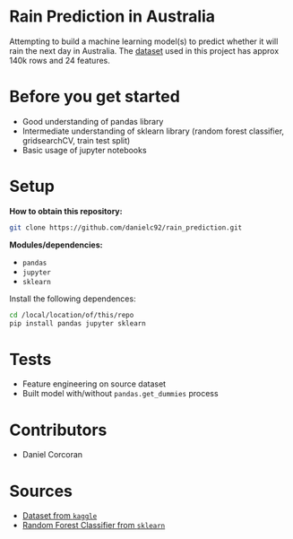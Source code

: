 # Rain Prediction in Australia
Attempting to build a machine learning model(s) to predict whether it will rain the next day in Australia. The [dataset](https://www.kaggle.com/jsphyg/weather-dataset-rattle-package) used in this project has approx 140k rows and 24 features. 

# Before you get started
- Good understanding of pandas library
- Intermediate understanding of sklearn library (random forest classifier, gridsearchCV, train test split)
- Basic usage of jupyter notebooks

# Setup
**How to obtain this repository:**
```sh
git clone https://github.com/danielc92/rain_prediction.git
```
**Modules/dependencies:**
- `pandas`
- `jupyter`
- `sklearn`

Install the following dependences:
```sh
cd /local/location/of/this/repo
pip install pandas jupyter sklearn
```

# Tests
- Feature engineering on source dataset
- Built model with/without `pandas.get_dummies` process

# Contributors
- Daniel Corcoran

# Sources
- [Dataset from `kaggle`](https://www.kaggle.com/jsphyg/weather-dataset-rattle-package)
- [Random Forest Classifier from `sklearn`](https://scikit-learn.org/stable/modules/generated/sklearn.ensemble.RandomForestClassifier.html)